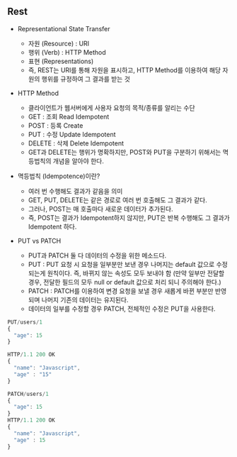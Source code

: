 ## Rest

- Representational State Transfer

  - 자원 (Resource) : URI
  - 행위 (Verb) : HTTP Method
  - 표현 (Representations)
  - 즉, REST는 URI를 통해 자원을 표시하고, HTTP Method를 이용하여 해당 자원의 행위를 규정하여 그 결과를 받는 것

- HTTP Method

  - 클라이언트가 웹서버에게 사용자 요청의 목적/종류를 알리는 수단
  - GET : 조회 Read Idempotent
  - POST : 등록 Create
  - PUT : 수정 Update Idempotent
  - DELETE : 삭제 Delete Idempotent
  - GET과 DELETE는 행위가 명확하지만, POST와 PUT을 구분하기 위해서는 멱등법칙의 개념을 알아야 한다.

- 멱등법칙 (Idempotence)이란?

  - 여러 번 수행해도 결과가 같음을 의미
  - GET, PUT, DELETE는 같은 경로로 여러 번 호출해도 그 결과가 같다.
  - 그러나, POST는 매 호출마다 새로운 데이터가 추가된다.
  - 즉, POST는 결과가 Idempotent하지 않지만, PUT은 반복 수행해도 그 결과가 Idempotent 하다.

- PUT vs PATCH
  - PUT과 PATCH 둘 다 데이터의 수정을 위한 메소드다.
  - PUT : PUT 요청 시 요청을 일부분만 보낸 경우 나머지는 default 값으로 수정되는게 원칙이다. 즉, 바뀌지 않는 속성도 모두 보내야 함
    (만약 일부만 전달할 경우, 전달한 필드의 모두 null or default 값으로 처리 되니 주의해야 한다.)
  - PATCH : PATCH를 이용하여 변경 요청을 보낼 경우 새롭게 바뀐 부분만 반영 되며 나머지 기존의 데이터는 유지된다.
  - 데이터의 일부를 수정할 경우 PATCH, 전체적인 수정은 PUT을 사용한다.

```Javascript
PUT/users/1
{
  "age": 15
}

HTTP/1.1 200 OK
{
  "name": "Javascript",
  "age" : "15"
}

PATCH/users/1
{
  "age": 15
}
HTTP/1.1 200 OK
{
  "name": "Javascript",
  "age" : 15
}

```
